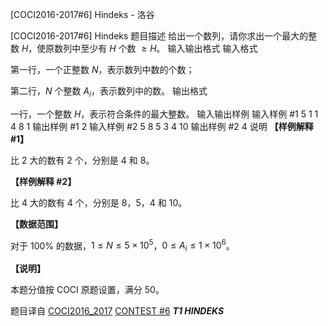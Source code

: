 



[COCI2016-2017#6] Hindeks - 洛谷














[COCI2016-2017#6] Hindeks
题目描述
给出一个数列，请你求出一个最大的整数 $H$，使原数列中至少有 $H$ 个数 $\ge H$。
输入输出格式
输入格式

第一行，一个正整数 $N$，表示数列中数的个数；

第二行，$N$ 个整数 $A_i$，表示数列中的数。
输出格式

一行，一个整数 $H$，表示符合条件的最大整数。
输入输出样例
输入样例 #1
5
1 1 4 8 1 
输出样例 #1
2
输入样例 #2
5
8 5 3 4 10
输出样例 #2
4
说明
**【样例解释 #1】**

比 $2$ 大的数有 $2$ 个，分别是 $4$ 和 $8$。

**【样例解释 #2】**

比 $4$ 大的数有 $4$ 个，分别是 $8$，$5$，$4$ 和 $10$。

**【数据范围】**

对于 $100\%$ 的数据，$1\le N\le 5\times 10^5$，$0\le A_i\le 1\times 10^6$。

**【说明】**

本题分值按 COCI 原题设置，满分 $50$。

题目译自 [COCI2016_2017](https://hsin.hr/coci/archive/2016_2017/) [CONTEST #6](https://hsin.hr/coci/archive/2016_2017/contest6_tasks.pdf) _**T1 HINDEKS**_






